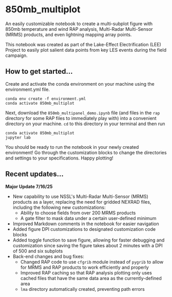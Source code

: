 # 850mb_multiplot
An easily customizable notebook to create a multi-subplot figure with 850mb temperature and wind RAP analysis, Multi-Radar Multi-Sensor (MRMS) products, and even lightning mapping array points.

This notebook was created as part of the Lake-Effect Electrification (LEE) Project to easily plot salient data points from key LES events during the field campaign.

## How to get started...
Create and activate the conda environment on your machine using the environment.yml file.
```
conda env create -f environment.yml
conda activate 850mb_multiplot
```
Next, download the `850mb_multipanel_demo.ipynb` file (and files in the `rap` directory for some RAP files to immediately play with) into a convenient directory on your machine. `cd` to this directory in your terminal and then run
```
conda activate 850mb_multiplot
jupyter lab
```
You should be ready to run the notebook in your newly created environment! Go through the customization blocks to change the directories and settings to your specifications. Happy plotting!

## Recent updates...
**Major Update 7/16/25**
- New capability to use NSSL's Multi-Radar Multi-Sensor (MRMS) products as a layer, replacing the need for gridded NEXRAD files, including the following new customizations:
  - Ability to choose fields from over 200 MRMS products
  - A gate filter to mask data under a certain user-defined minimum
- Improved Markdown comments in the notebook for easier navigation
- Added figure DPI customizations to designated customization code blocks
- Added toggle function to save figure, allowing for faster debugging and customization since saving the figure takes about 2 minutes with a DPI of 500 and six subplots
- Back-end changes and bug fixes:
  - Changed RAP code to use `cfgrib` module instead of `pygrib` to allow for MRMS and RAP products to work efficiently and properly
  - Improved RAP caching so that RAP analysis plotting only uses cached files that have the same data area as the currently-defined area
  - `lma` directory automatically created, preventing path errors
